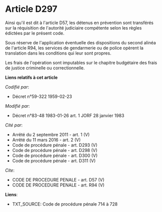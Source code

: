 # Article D297

Ainsi qu'il est dit à l'article D57, les détenus en prévention sont transférés sur la réquisition de l'autorité judiciaire
compétente selon les règles édictées par le présent code. 

Sous réserve de l'application éventuelle des dispositions du second alinéa de l'article R94, les services de gendarmerie ou
de police opèrent la translation dans les conditions qui leur sont propres. 

Les frais de l'opération sont imputables sur le chapitre budgétaire des frais de justice criminelle ou correctionnelle.

**Liens relatifs à cet article**

_Codifié par_:

  - Décret n°59-322 1959-02-23

_Modifié par_:

  - Décret n°83-48 1983-01-26 art. 1 JORF 28 janvier 1983

_Cité par_:

  - Arrêté du 2 septembre 2011 - art. 1 (V)
  - Arrêté du 11 mars 2016 - art. 2 (V)
  - Code de procédure pénale - art. D293 (V)
  - Code de procédure pénale - art. D298 (V)
  - Code de procédure pénale - art. D300 (V)
  - Code de procédure pénale - art. D311 (V)

_Cite_:

  - CODE DE PROCEDURE PENALE - art. D57 (V)
  - CODE DE PROCEDURE PENALE - art. R94 (V)

**Liens**:

  - TXT_SOURCE: Code de procédure pénale 714 à 728
